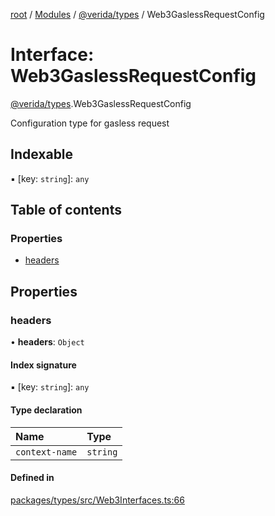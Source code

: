 [root](../README.md) / [Modules](../modules.md) / [@verida/types](../modules/verida_types.md) / Web3GaslessRequestConfig

# Interface: Web3GaslessRequestConfig

[@verida/types](../modules/verida_types.md).Web3GaslessRequestConfig

Configuration type for gasless request

## Indexable

▪ [key: `string`]: `any`

## Table of contents

### Properties

- [headers](verida_types.Web3GaslessRequestConfig.md#headers)

## Properties

### headers

• **headers**: `Object`

#### Index signature

▪ [key: `string`]: `any`

#### Type declaration

| Name | Type |
| :------ | :------ |
| `context-name` | `string` |

#### Defined in

[packages/types/src/Web3Interfaces.ts:66](https://github.com/verida/verida-js/blob/5040472/packages/types/src/Web3Interfaces.ts#L66)
